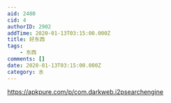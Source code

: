 ```yaml
---
aid: 2480
cid: 4
authorID: 2902
addTime: 2020-01-13T03:15:00.000Z
title: 好东西
tags:
    - 东西
comments: []
date: 2020-01-13T03:15:00.000Z
category: 水
---
```


https://apkpure.com/p/com.darkweb.i2psearchengine
